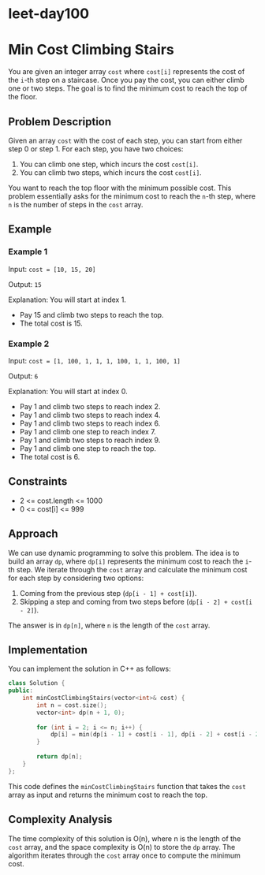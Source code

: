 # leet-day100

# Min Cost Climbing Stairs

You are given an integer array `cost` where `cost[i]` represents the cost of the `i`-th step on a staircase. Once you pay the cost, you can either climb one or two steps. The goal is to find the minimum cost to reach the top of the floor.

## Problem Description

Given an array `cost` with the cost of each step, you can start from either step 0 or step 1. For each step, you have two choices:

1. You can climb one step, which incurs the cost `cost[i]`.
2. You can climb two steps, which incurs the cost `cost[i]`.

You want to reach the top floor with the minimum possible cost. This problem essentially asks for the minimum cost to reach the `n`-th step, where `n` is the number of steps in the `cost` array.

## Example

### Example 1

Input: `cost = [10, 15, 20]`

Output: `15`

Explanation: You will start at index 1.

- Pay 15 and climb two steps to reach the top.
- The total cost is 15.

### Example 2

Input: `cost = [1, 100, 1, 1, 1, 100, 1, 1, 100, 1]`

Output: `6`

Explanation: You will start at index 0.

- Pay 1 and climb two steps to reach index 2.
- Pay 1 and climb two steps to reach index 4.
- Pay 1 and climb two steps to reach index 6.
- Pay 1 and climb one step to reach index 7.
- Pay 1 and climb two steps to reach index 9.
- Pay 1 and climb one step to reach the top.
- The total cost is 6.

## Constraints

- 2 <= cost.length <= 1000
- 0 <= cost[i] <= 999

## Approach

We can use dynamic programming to solve this problem. The idea is to build an array `dp`, where `dp[i]` represents the minimum cost to reach the `i`-th step. We iterate through the `cost` array and calculate the minimum cost for each step by considering two options:

1. Coming from the previous step (`dp[i - 1] + cost[i]`).
2. Skipping a step and coming from two steps before (`dp[i - 2] + cost[i - 2]`).

The answer is in `dp[n]`, where `n` is the length of the `cost` array.

## Implementation

You can implement the solution in C++ as follows:

```cpp
class Solution {
public:
    int minCostClimbingStairs(vector<int>& cost) {
        int n = cost.size();
        vector<int> dp(n + 1, 0);
        
        for (int i = 2; i <= n; i++) {
            dp[i] = min(dp[i - 1] + cost[i - 1], dp[i - 2] + cost[i - 2]);
        }
        
        return dp[n];
    }
};
```

This code defines the `minCostClimbingStairs` function that takes the `cost` array as input and returns the minimum cost to reach the top.

## Complexity Analysis

The time complexity of this solution is O(n), where n is the length of the `cost` array, and the space complexity is O(n) to store the `dp` array. The algorithm iterates through the `cost` array once to compute the minimum cost.
